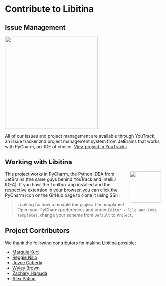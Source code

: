 # Contribute to Libitina

## Issue Management
[<img src = "https://github.com/dmsmechamonarchs2896/robot-octodollop/raw/master/ytbanner.png" width = "300px" padding = "16px"/>](https://marquiskurt.myjetbrains.com/youtrack/issues?q=project:%20Octodollop)

All of our issues and project management are available through YouTrack, an issue tracker and project management system from JetBrains that works with PyCharm, our IDE of choice. [View project in YouTrack &rsaquo;](https://marquiskurt.myjetbrains.com/youtrack/issues?q=project:%20Octodollop)

## Working with Libitina
[<img src = "https://d3nmt5vlzunoa1.cloudfront.net/pycharm/files/2015/12/PyCharm_400x400_Twitter_logo_white.png" width = "100px" align = "right" />](http://www.jetbrains.com/pycharm/)

This project works in PyCharm, the Python IDEA from JetBrains (the same guys behind YouTrack and IntelliJ IDEA). If you have the Toolbox app installed and the respective extension in your browser, you can click the PyCharm icon on the GitHub page to clone it using SSH.

> Looking for how to enable the project file templates? Open your PyCharm preferences and under `Editor > File and Code Templates`, change your scheme from `Default` to `Project`.

## Project Contributors
We thank the following contributors for making Libitina possible:
* [Marquis Kurt](http://www.github.com/alicerunsonfedora)
* [Reggie Nillo](http://www.github.com/DireThunder)
* [Joyce Caberto](http://www.github.com/joycie-smile)
* [Wyley Brown](http://www.github.com/brown96701)
* [Zachary Hamada](http://www.github.com/Zachary2896)
* [Alex Patino](http://www.github.com/aerdnaxelA)